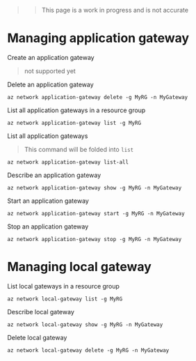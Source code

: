 >> This page is a work in progress and is not accurate


# Managing application gateway

Create an application gateway
> not supported yet

Delete an application gateway
```
az network application-gateway delete -g MyRG -n MyGateway
```

List all application gateways in a resource group
```
az network application-gateway list -g MyRG
```

List all application gateways
> This command will be folded into `list`
```
az network application-gateway list-all
```

Describe an application gateway
```
az network application-gateway show -g MyRG -n MyGateway
```

Start an application gateway
```
az network application-gateway start -g MyRG -n MyGateway
```

Stop an application gateway
```
az network application-gateway stop -g MyRG -n MyGateway
```

# Managing local gateway

List local gateways in a resource group
```
az network local-gateway list -g MyRG
```

Describe local gateway
```
az network local-gateway show -g MyRG -n MyGateway
```

Delete local gateway
```
az network local-gateway delete -g MyRG -n MyGateway
```
